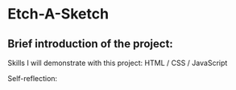 # Etch-A-Sketch
Brief introduction of the project:
- 

Skills I will demonstrate with this project:
HTML / CSS / JavaScript







Self-reflection: